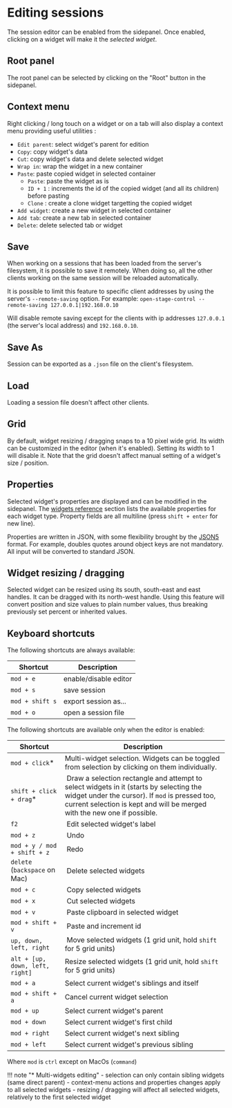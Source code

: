 # Editing sessions

The session editor can be enabled from the sidepanel. Once enabled, clicking on a widget will make it the *selected widget*.

## Root panel

The root panel can be selected by clicking on the "Root" button in the sidepanel.

## Context menu

Right clicking / long touch on a widget or on a tab will also display a context menu providing useful utilities :

- `Edit parent`: select widget's parent for edition
- `Copy`: copy widget's data
- `Cut`: copy widget's data and delete selected widget
- `Wrap in`: wrap the widget in a new container
- `Paste`: paste copied widget in selected container
  - `Paste`: paste the widget as is
  - `ID + 1` : increments the id of the copied widget (and all its children) before pasting
  - `Clone` : create a clone widget targetting the copied widget
- `Add widget`: create a new widget in selected container
- `Add tab`: create a new tab in selected container
- `Delete`: delete selected tab or widget

## Save

When working on a sessions that has been loaded from the server's filesystem, it is possible to save it remotely. When doing so, all the other clients working on the same session will be reloaded automatically.

It is possible to limit this feature to specific client addresses by using the server's `--remote-saving` option. For example:
`open-stage-control --remote-saving 127.0.0.1|192.168.0.10`

Will disable remote saving except for the clients with ip addresses `127.0.0.1` (the server's local address) and `192.168.0.10`.

## Save As

Session can be exported as a `.json` file on the client's filesystem.

## Load

Loading a session file doesn't affect other clients.

## Grid

By default, widget resizing / dragging snaps to a 10 pixel wide grid. Its width can be customized in the editor (when it's enabled). Setting its width to 1 will disable it. Note that the grid doesn't affect manual setting of a widget's size / position.

## Properties

Selected widget's properties are displayed and can be modified in the sidepanel. The [widgets reference](/docs/widgets-reference) section lists the available properties for each widget type. Property fields are all multiline (press `shift + enter` for new line).

Properties are written in JSON, with some flexibility brought by the [JSON5](https://github.com/json5/json5) format. For example, doubles quotes around object keys are not mandatory. All input will be converted to standard JSON.


## Widget resizing / dragging

Selected widget can be resized using its south, south-east and east handles. It can be dragged with its north-west handle. Using this feature will convert position and size values to plain number values, thus breaking previously set percent or inherited values.

## Keyboard shortcuts

The following shortcuts are always available:

| Shortcut | Description |
|---|---|
| `mod + e` | enable/disable editor |
| `mod + s` | save session |
| `mod + shift s` | export session as... |
| `mod + o` | open a session file |

The following shortcuts are available only when the editor is enabled:

| Shortcut | Description |
|---|---|
| `mod + click`* | Multi-widget selection. Widgets can be toggled from selection by clicking on them individually.|
| `shift + click + drag`* | Draw a selection rectangle and attempt to select widgets in it (starts by selecting the widget under the cursor). If `mod` is pressed too, current selection is kept and will be merged with the new one if possible. |
| `f2` | Edit selected widget's label |
| `mod + z` | Undo |
| `mod + y / mod + shift + z` | Redo |
| `delete` (`backspace` on Mac) | Delete selected widgets |
| `mod + c` | Copy selected widgets |
| `mod + x` | Cut selected widgets |
| `mod + v` | Paste clipboard in selected widget |
| `mod + shift + v` | Paste and increment id |
| `up, down, left, right` | Move selected widgets (1 grid unit, hold `shift` for 5 grid units) |
| `alt + [up, down, left, right]` | Resize selected widgets (1 grid unit, hold `shift` for 5 grid units) |
| `mod + a` | Select current widget's siblings and itself |
| `mod + shift + a` | Cancel current widget selection |
| `mod + up` | Select current widget's parent |
| `mod + down` | Select current widget's first child |
| `mod + right` | Select current widget's next sibling |
| `mod + left` | Select current widget's previous sibling |


Where `mod` is `ctrl` except on MacOs (`command`)


!!! note "* Multi-widgets editing"
    - selection can only contain sibling widgets (same direct parent)
    - context-menu actions and properties changes apply to all selected widgets
    - resizing / dragging will affect all selected widgets, relatively to the first selected widget
